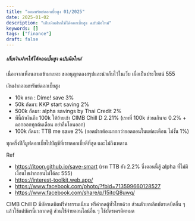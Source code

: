 ```yaml
---
title: "ออมทรัพย์ดอกเบี้ยสูง 01/2025"
date: 2025-01-02
description: "เก็บเงินฝากให้ได้ดอกเบี้ยสูง ฉบับมือใหม่"
keywords: []
tags: ["finance"]
draft: false
---
```


##### เก็บเงินฝากให้ได้ดอกเบี้ยสูง ฉบับมือใหม่

เนื่องจากเพื่อนถามเข้ามาเยอะ ขออนุญาตลงสรุปและนำเก็บไว้ในเว็บ เผื่อเป็นประโยชน์ 555

เงินฝากออมทรัพย์ดอกเบี้ยสูง 
- 10k แรก : Dime! save 3%
- 50k ถัดมา: KKP start saving 2%
- 500k ถัดมา: alpha savings by Thai Credit 2%
- ทีนี้ถ้าเงินถึง 100k ให้ย้ายเข้า CIMB Chill D 2.21% (เรทที่ 100k ส่วนเกินจะ 0.2% + ดอกออกทุกต้นเดือน อย่าลืมโอนออก)
- 100k ถัดมา: TTB me save 2% (ยอดฝากต้องมากกว่ายอดถอนในแต่ละเดือน ไม่งั้น 1%)

ทุกครึ่งปีก็มูฟดอกเบี้ยไปบัญชีที่เรทดอกเบี้ยดีที่สุด และไม่ถึงเพดาน

Ref
- https://itoon.github.io/save-smart (เรท TTB ยัง 2.2% ซึ่งตอนนี้สู้ alpha ที่ไม่มีเงื่อนไขฝากถอนไม่ได้ละ 555)
- https://interest-toolkit.web.app/ 
- https://www.facebook.com/photo/?fbid=713599660128527 
- https://www.facebook.com/share/p/15itcQ8uwq/

CIMB Chill D มีบัตรเดบิตฟรีค่าธรรมเนียม ฟรีค่ากดตู้ทั่วไทยด้วย ส่วนตัวยกเลิกบัตรเดบิตอื่น ๆ แล้วใช้แต่บัตรนี้เวลากดตู้ ส่วนใช้จ่ายออนไลน์อื่น ๆ ใช้บัตรเครดิตหมด

